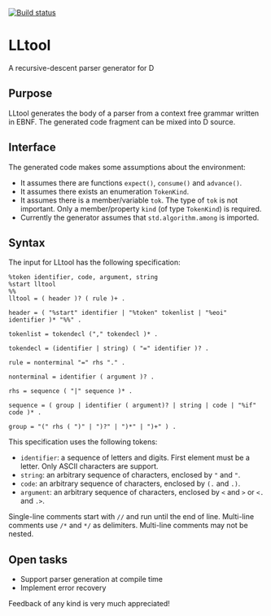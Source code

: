 [![Build status](https://img.shields.io/travis/redstar/LLtool/master.svg?logo=travis&label=Travis%20CI)][1]

# LLtool
A recursive-descent parser generator for D

## Purpose

LLtool generates the body of a parser from a context free grammar written in EBNF.
The generated code fragment can be mixed into D source.

## Interface

The generated code makes some assumptions about the environment:

- It assumes there are functions `expect()`, `consume()` and `advance()`.
- It assumes there exists an enumeration `TokenKind`.
- It assumes there is a member/variable `tok`. The type of `tok` is not important.
  Only a member/property `kind` (of type `TokenKind`) is required.
- Currently the generator assumes that `std.algorithm.among` is imported.

## Syntax

The input for LLtool has the following specification:

    %token identifier, code, argument, string
    %start lltool
    %%
    lltool = ( header )? ( rule )+ .

    header = ( "%start" identifier | "%token" tokenlist | "%eoi" identifier )* "%%" .

    tokenlist = tokendecl ("," tokendecl )* .

    tokendecl = (identifier | string) ( "=" identifier )? .

    rule = nonterminal "=" rhs "." .

    nonterminal = identifier ( argument )? .

    rhs = sequence ( "|" sequence )* .

    sequence = ( group | identifier ( argument)? | string | code | "%if" code )* .

    group = "(" rhs ( ")" | ")?" | ")*" | ")+" ) .

This specification uses the following tokens:

- `identifier`: a sequence of letters and digits. First element must be a letter.
  Only ASCII characters are support.
- `string`: an arbitrary sequence of characters, enclosed by `"` and `"`.
- `code`: an arbitrary sequence of characters, enclosed by `(.` and `.)`.
- `argument`: an arbitrary sequence of characters, enclosed by `<` and `>` or `<.` and `.>`.

Single-line comments start with `//` and run until the end of line.
Multi-line comments use `/*` and `*/` as delimiters. Multi-line comments may not
be nested.

## Open tasks

- Support parser generation at compile time
- Implement error recovery

Feedback of any kind is very much appreciated!

[1]: https://travis-ci.org/redstar/LLtool/branches
